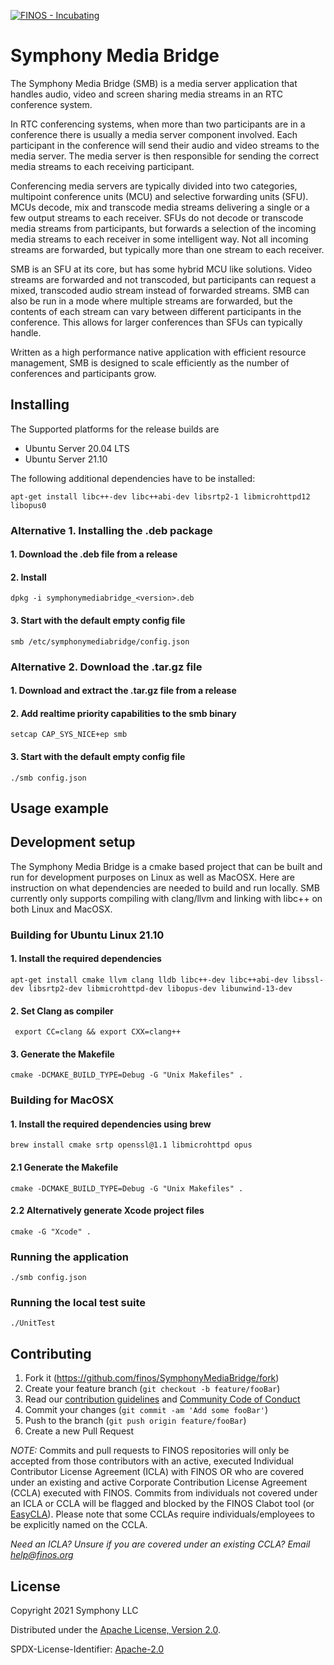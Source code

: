 [![FINOS - Incubating](https://cdn.jsdelivr.net/gh/finos/contrib-toolbox@master/images/badge-incubating.svg)](https://finosfoundation.atlassian.net/wiki/display/FINOS/Incubating)

# Symphony Media Bridge

The Symphony Media Bridge (SMB) is a media server application that handles audio, video and screen sharing media streams in an RTC conference system.

In RTC conferencing systems, when more than two participants are in a conference there is usually a media server component involved. Each participant in the conference will send their audio and video streams to the media server. The media server is then responsible for sending the correct media streams to each receiving participant.

Conferencing media servers are typically divided into two categories, multipoint conference units (MCU) and selective forwarding units (SFU).
 MCUs decode, mix and transcode media streams delivering a single or a few output streams to each receiver. SFUs do not decode or transcode media streams from participants, but forwards a selection of the incoming media streams to each receiver in some intelligent way. Not all incoming streams are forwarded, but typically more than one stream to each receiver.

SMB is an SFU at its core, but has some hybrid MCU like solutions. Video streams are forwarded and not transcoded, but participants can request a mixed, transcoded audio stream instead of forwarded streams. SMB can also be run in a mode where multiple streams are forwarded, but the contents of each stream can vary between different participants in the conference. This allows for larger conferences than SFUs can typically handle.

Written as a high performance native application with efficient resource management, SMB is designed to scale efficiently as the number of conferences and participants grow.

## Installing

The Supported platforms for the release builds are
- Ubuntu Server 20.04 LTS
- Ubuntu Server 21.10

The following additional dependencies have to be installed:

```apt-get install libc++-dev libc++abi-dev libsrtp2-1 libmicrohttpd12 libopus0```

### Alternative 1. Installing the .deb package

#### 1. Download the .deb file from a release

#### 2. Install

```dpkg -i symphonymediabridge_<version>.deb```

#### 3. Start with the default empty config file

```smb /etc/symphonymediabridge/config.json```

### Alternative 2. Download the .tar.gz file 

#### 1. Download and extract the .tar.gz file from a release

#### 2. Add realtime priority capabilities to the smb binary

```setcap CAP_SYS_NICE+ep smb```

#### 3. Start with the default empty config file

```./smb config.json```


## Usage example

## Development setup

The Symphony Media Bridge is a cmake based project that can be built and run for development purposes on Linux as well as MacOSX. Here are instruction on what dependencies are needed to build and run locally. SMB currently only supports compiling with clang/llvm and linking with libc++ on both Linux and MacOSX.

### Building for Ubuntu Linux 21.10

#### 1. Install the required dependencies

```apt-get install cmake llvm clang lldb libc++-dev libc++abi-dev libssl-dev libsrtp2-dev libmicrohttpd-dev libopus-dev libunwind-13-dev```

#### 2. Set Clang as compiler

``` export CC=clang && export CXX=clang++```

#### 3. Generate the Makefile

```cmake -DCMAKE_BUILD_TYPE=Debug -G "Unix Makefiles" .```


### Building for MacOSX

#### 1. Install the required dependencies using brew

```brew install cmake srtp openssl@1.1 libmicrohttpd opus```

#### 2.1 Generate the Makefile

```cmake -DCMAKE_BUILD_TYPE=Debug -G "Unix Makefiles" .```

#### 2.2 Alternatively generate Xcode project files

```cmake -G "Xcode" .```

### Running the application

``` ./smb config.json ```

### Running the local test suite
```./UnitTest```

## Contributing

1. Fork it (<https://github.com/finos/SymphonyMediaBridge/fork>)
2. Create your feature branch (`git checkout -b feature/fooBar`)
3. Read our [contribution guidelines](.github/CONTRIBUTING.md) and [Community Code of Conduct](https://www.finos.org/code-of-conduct)
4. Commit your changes (`git commit -am 'Add some fooBar'`)
5. Push to the branch (`git push origin feature/fooBar`)
6. Create a new Pull Request

_NOTE:_ Commits and pull requests to FINOS repositories will only be accepted from those contributors with an active, executed Individual Contributor License Agreement (ICLA) with FINOS OR who are covered under an existing and active Corporate Contribution License Agreement (CCLA) executed with FINOS. Commits from individuals not covered under an ICLA or CCLA will be flagged and blocked by the FINOS Clabot tool (or [EasyCLA](https://github.com/finos/community/blob/master/governance/Software-Projects/EasyCLA.md)). Please note that some CCLAs require individuals/employees to be explicitly named on the CCLA.

*Need an ICLA? Unsure if you are covered under an existing CCLA? Email [help@finos.org](mailto:help@finos.org)*


## License

Copyright 2021 Symphony LLC

Distributed under the [Apache License, Version 2.0](http://www.apache.org/licenses/LICENSE-2.0).

SPDX-License-Identifier: [Apache-2.0](https://spdx.org/licenses/Apache-2.0)
